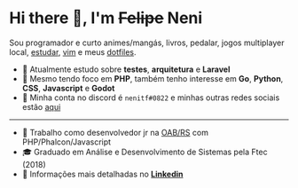 # Hi there 👋, I'm ~~Felipe~~ Neni

Sou programador e curto animes/mangás, livros, pedalar, jogos multiplayer local, [estudar](https://gitlab.com/users/nenitf/projects), [vim](https://www.vim.org/) e meus [dotfiles](http://github.com/nenitf/dotfiles).

- :telescope: Atualmente estudo sobre **testes**, **arquitetura** e **Laravel**
- :pushpin: Mesmo tendo foco em **PHP**, também tenho interesse em **Go**, **Python**, **CSS**, **Javascript** e **Godot**
- :bust_in_silhouette: Minha conta no discord é `nenitf#0822` e minhas outras redes sociais estão [aqui](http://neni.dev/hub)

---

- :briefcase: Trabalho como desenvolvedor jr na [OAB/RS](https://www.oabrs.org.br/) com PHP/Phalcon/Javascript
- :mortar_board: Graduado em Análise e Desenvolvimento de Sistemas pela Ftec (2018)
- :page_facing_up: Informações mais detalhadas no [**Linkedin**](https://www.linkedin.com/in/nenitf/)

<!--![Profile Stats](https://github-readme-stats.vercel.app/api?username=nenitf&show_icons=true)-->
